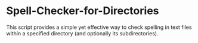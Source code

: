 # Spell-Checker-for-Directories
This script provides a simple yet effective way to check spelling in text files within a specified directory (and optionally its subdirectories).
